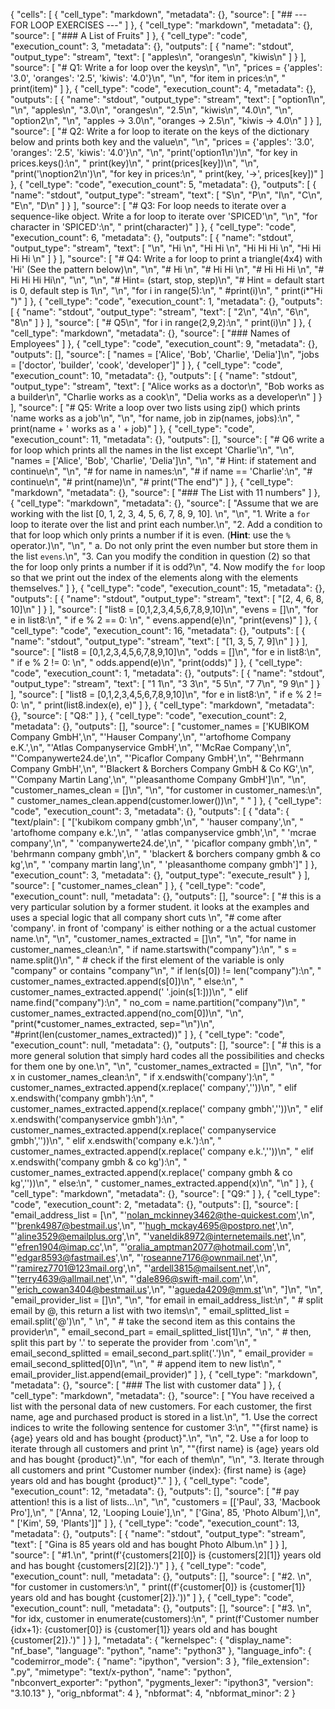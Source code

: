 {
 "cells": [
  {
   "cell_type": "markdown",
   "metadata": {},
   "source": [
    "## --- FOR LOOP EXERCISES ---"
   ]
  },
  {
   "cell_type": "markdown",
   "metadata": {},
   "source": [
    "### A List of Fruits"
   ]
  },
  {
   "cell_type": "code",
   "execution_count": 3,
   "metadata": {},
   "outputs": [
    {
     "name": "stdout",
     "output_type": "stream",
     "text": [
      "apples\n",
      "oranges\n",
      "kiwis\n"
     ]
    }
   ],
   "source": [
    "# Q1: Write a for loop over the keys\n",
    "\n",
    "prices = {'apples': '3.0', 'oranges': '2.5', 'kiwis': '4.0'}\n",
    "\n",
    "for item in prices:\n",
    "    print(item)"
   ]
  },
  {
   "cell_type": "code",
   "execution_count": 4,
   "metadata": {},
   "outputs": [
    {
     "name": "stdout",
     "output_type": "stream",
     "text": [
      "option1\n",
      "\n",
      "apples\n",
      "3.0\n",
      "oranges\n",
      "2.5\n",
      "kiwis\n",
      "4.0\n",
      "\n",
      "option2\n",
      "\n",
      "apples -> 3.0\n",
      "oranges -> 2.5\n",
      "kiwis -> 4.0\n"
     ]
    }
   ],
   "source": [
    "# Q2: Write a for loop to iterate on the keys of the dictionary below and prints both key and the value\n",
    "\n",
    "prices = {'apples': '3.0', 'oranges': '2.5', 'kiwis': '4.0'}\n",
    "\n",
    "print('option1\\n')\n",
    "for key in prices.keys():\n",
    "    print(key)\n",
    "    print(prices[key])\n",
    "\n",
    "print('\\noption2\\n')\n",
    "for key in prices:\n",
    "    print(key, '->', prices[key])"
   ]
  },
  {
   "cell_type": "code",
   "execution_count": 5,
   "metadata": {},
   "outputs": [
    {
     "name": "stdout",
     "output_type": "stream",
     "text": [
      "S\n",
      "P\n",
      "I\n",
      "C\n",
      "E\n",
      "D\n"
     ]
    }
   ],
   "source": [
    "# Q3: For loop needs to iterate over a sequence-like object. Write a for loop to iterate over 'SPICED'\n",
    "\n",
    "for character in 'SPICED':\n",
    "    print(character)"
   ]
  },
  {
   "cell_type": "code",
   "execution_count": 6,
   "metadata": {},
   "outputs": [
    {
     "name": "stdout",
     "output_type": "stream",
     "text": [
      "\n",
      "Hi \n",
      "Hi Hi \n",
      "Hi Hi Hi \n",
      "Hi Hi Hi Hi \n"
     ]
    }
   ],
   "source": [
    "# Q4: Write a for loop to  print a triangle(4x4) with 'Hi' (See the pattern below)\n",
    "\n",
    "# Hi \n",
    "# Hi Hi \n",
    "# Hi Hi Hi \n",
    "# Hi Hi Hi Hi\n",
    "\n",
    "\n",
    "# Hint= (start, stop, step)\n",
    "# Hint = default start is 0, default step is 1\n",
    "\n",
    "for i in range(5):\n",
    "    #print(i)\n",
    "    print(i*\"Hi \")"
   ]
  },
  {
   "cell_type": "code",
   "execution_count": 1,
   "metadata": {},
   "outputs": [
    {
     "name": "stdout",
     "output_type": "stream",
     "text": [
      "2\n",
      "4\n",
      "6\n",
      "8\n"
     ]
    }
   ],
   "source": [
    "# Q5\n",
    "for i in range(2,9,2):\n",
    "    print(i)\n"
   ]
  },
  {
   "cell_type": "markdown",
   "metadata": {},
   "source": [
    "### Names of Employees"
   ]
  },
  {
   "cell_type": "code",
   "execution_count": 9,
   "metadata": {},
   "outputs": [],
   "source": [
    "names = ['Alice', 'Bob', 'Charlie', 'Delia']\n",
    "jobs = ['doctor', 'builder', 'cook', 'developer']"
   ]
  },
  {
   "cell_type": "code",
   "execution_count": 10,
   "metadata": {},
   "outputs": [
    {
     "name": "stdout",
     "output_type": "stream",
     "text": [
      "Alice works as a doctor\n",
      "Bob works as a builder\n",
      "Charlie works as a cook\n",
      "Delia works as a developer\n"
     ]
    }
   ],
   "source": [
    "# Q5: Write a loop over two lists using zip() which prints 'name works as a job'\n",
    "\n",
    "for name, job in zip(names, jobs):\n",
    "    print(name + ' works as a ' + job)"
   ]
  },
  {
   "cell_type": "code",
   "execution_count": 11,
   "metadata": {},
   "outputs": [],
   "source": [
    "# Q6 write a for loop which prints all the names in the list except 'Charlie'\n",
    "\n",
    "names = ['Alice', 'Bob', 'Charlie', 'Delia']\n",
    "\n",
    "# Hint: if statement and continue\n",
    "\n",
    "# for name in names:\n",
    "#     if name == 'Charlie':\n",
    "#         continue\n",
    "#     print(name)\n",
    "# print(\"The end\")"
   ]
  },
  {
   "cell_type": "markdown",
   "metadata": {},
   "source": [
    "### The List with 11 numbers"
   ]
  },
  {
   "cell_type": "markdown",
   "metadata": {},
   "source": [
    "Assume that we are working with the list [0, 1, 2, 3, 4, 5, 6, 7, 8, 9, 10]. \n",
    "\n",
    "1. Write a `for` loop to iterate over the list and print each number.\n",
    "2. Add a condition to that for loop which only prints a number if it is even. (**Hint**: use the `%` operator.)\n",
    "\n",
    "    a. Do not only print the even number but store them in the list `evens`.\n",
    "3. Can you modify the condition in question (2) so that the for loop only prints a number if it is odd?\n",
    "4. Now modify the `for` loop so that we print out the index of the elements along with the elements themselves."
   ]
  },
  {
   "cell_type": "code",
   "execution_count": 15,
   "metadata": {},
   "outputs": [
    {
     "name": "stdout",
     "output_type": "stream",
     "text": [
      "[2, 4, 6, 8, 10]\n"
     ]
    }
   ],
   "source": [
    "list8 = [0,1,2,3,4,5,6,7,8,9,10]\n",
    "evens = []\n",
    "for e in list8:\n",
    "    if e % 2 == 0: \n",
    "        evens.append(e)\n",
    "print(evens)"
   ]
  },
  {
   "cell_type": "code",
   "execution_count": 16,
   "metadata": {},
   "outputs": [
    {
     "name": "stdout",
     "output_type": "stream",
     "text": [
      "[1, 3, 5, 7, 9]\n"
     ]
    }
   ],
   "source": [
    "list8 = [0,1,2,3,4,5,6,7,8,9,10]\n",
    "odds = []\n",
    "for e in list8:\n",
    "    if e % 2 != 0: \n",
    "        odds.append(e)\n",
    "print(odds)"
   ]
  },
  {
   "cell_type": "code",
   "execution_count": 1,
   "metadata": {},
   "outputs": [
    {
     "name": "stdout",
     "output_type": "stream",
     "text": [
      "1 1\n",
      "3 3\n",
      "5 5\n",
      "7 7\n",
      "9 9\n"
     ]
    }
   ],
   "source": [
    "list8 = [0,1,2,3,4,5,6,7,8,9,10]\n",
    "for e in list8:\n",
    "    if e % 2 != 0: \n",
    "        print(list8.index(e), e)"
   ]
  },
  {
   "cell_type": "markdown",
   "metadata": {},
   "source": [
    "Q8:"
   ]
  },
  {
   "cell_type": "code",
   "execution_count": 2,
   "metadata": {},
   "outputs": [],
   "source": [
    "customer_names = ['KUBIKOM Company GmbH',\n",
    "'Hauser Company',\n",
    "'artofhome Company e.K.',\n",
    "'Atlas Companyservice GmbH',\n",
    "'McRae Company',\n",
    "'Companywerte24.de',\n",
    "'Picaflor Company GmbH',\n",
    "'Behrmann Company GmbH',\n",
    "'Blackert & Borchers Company GmbH & Co KG',\n",
    "'Company Martin Lang',\n",
    "'pleasanthome Company GmbH']\n",
    "\n",
    "customer_names_clean = []\n",
    "\n",
    "for customer in customer_names:\n",
    "    customer_names_clean.append(customer.lower())\n",
    "    "
   ]
  },
  {
   "cell_type": "code",
   "execution_count": 3,
   "metadata": {},
   "outputs": [
    {
     "data": {
      "text/plain": [
       "['kubikom company gmbh',\n",
       " 'hauser company',\n",
       " 'artofhome company e.k.',\n",
       " 'atlas companyservice gmbh',\n",
       " 'mcrae company',\n",
       " 'companywerte24.de',\n",
       " 'picaflor company gmbh',\n",
       " 'behrmann company gmbh',\n",
       " 'blackert & borchers company gmbh & co kg',\n",
       " 'company martin lang',\n",
       " 'pleasanthome company gmbh']"
      ]
     },
     "execution_count": 3,
     "metadata": {},
     "output_type": "execute_result"
    }
   ],
   "source": [
    "customer_names_clean"
   ]
  },
  {
   "cell_type": "code",
   "execution_count": null,
   "metadata": {},
   "outputs": [],
   "source": [
    "# this is a very particular solution by a former student. it looks at the examples and uses a special logic that all company short cuts \n",
    "# come after 'company'. in front of 'company' is either nothing or a the actual customer name.\n",
    "\n",
    "customer_names_extracted = []\n",
    "\n",
    "for name in customer_names_clean:\n",
    "    if name.startswith(\"company\"):\n",
    "        s = name.split()\n",
    "        # check if the first element of the variable is only \"company\" or contains \"company\"\n",
    "        if len(s[0]) != len(\"company\"):\n",
    "            customer_names_extracted.append(s[0])\n",
    "        else:\n",
    "            customer_names_extracted.append(' '.join(s[1:]))\n",
    "    elif name.find(\"company\"):\n",
    "        no_com = name.partition(\"company\")\n",
    "        customer_names_extracted.append(no_com[0])\n",
    "\n",
    "print(*customer_names_extracted, sep=\"\\n\")\n",
    "#print(len(customer_names_extracted))"
   ]
  },
  {
   "cell_type": "code",
   "execution_count": null,
   "metadata": {},
   "outputs": [],
   "source": [
    "# this is a more general solution that simply hard codes all the possibilities and checks for them one by one.\n",
    "\n",
    "customer_names_extracted = []\n",
    "\n",
    "for x in customer_names_clean:\n",
    "    if x.endswith('company'):\n",
    "        customer_names_extracted.append(x.replace(' company',''))\n",
    "    elif x.endswith('company gmbh'):\n",
    "        customer_names_extracted.append(x.replace(' company gmbh',''))\n",
    "    elif x.endswith('companyservice gmbh'):\n",
    "        customer_names_extracted.append(x.replace(' companyservice gmbh',''))\n",
    "    elif x.endswith('company e.k.'):\n",
    "        customer_names_extracted.append(x.replace(' company e.k.',''))\n",
    "    elif x.endswith('company gmbh & co kg'):\n",
    "        customer_names_extracted.append(x.replace(' company gmbh & co kg',''))\n",
    "    else:\n",
    "        customer_names_extracted.append(x)\n",
    "\n"
   ]
  },
  {
   "cell_type": "markdown",
   "metadata": {},
   "source": [
    "Q9:"
   ]
  },
  {
   "cell_type": "code",
   "execution_count": 2,
   "metadata": {},
   "outputs": [],
   "source": [
    "email_address_list = [\n",
    "'nolan_mckinney3462@the-quickest.com',\n",
    "'brenk4987@bestmail.us',\n",
    "'hugh_mckay4695@postpro.net',\n",
    "'aline3529@emailplus.org',\n",
    "'vaneldik8972@internetemails.net',\n",
    "'efren1904@imap.cc',\n",
    "'oralia_amptman2077@hotmail.com',\n",
    "'edgar8593@fastmail.es',\n",
    "'roseanne7176@ownmail.net',\n",
    "'ramirez7701@123mail.org',\n",
    "'ardell3815@mailsent.net',\n",
    "'terry4639@allmail.net',\n",
    "'dale896@swift-mail.com',\n",
    "'erich_cowan3404@bestmail.us',\n",
    "'agueda4209@mm.st'\n",
    "]\n",
    "\n",
    "email_provider_list = []\n",
    "\n",
    "for email in email_address_list:\n",
    "    # split email by @, this return a list with two items\n",
    "    email_splitted_list = email.split('@')\n",
    "    \n",
    "    # take the second item as this contains the provider\n",
    "    email_second_part = email_splitted_list[1]\n",
    "\n",
    "    # then, split this part by '.' to seperate the provider from '.com'\n",
    "    email_second_splitted = email_second_part.split('.')\n",
    "    email_provider = email_second_splitted[0]\n",
    "\n",
    "    # append item to new list\n",
    "    email_provider_list.append(email_provider)"
   ]
  },
  {
   "cell_type": "markdown",
   "metadata": {},
   "source": [
    "### The list with customer data"
   ]
  },
  {
   "cell_type": "markdown",
   "metadata": {},
   "source": [
    "You have received a list with the personal data of new customers. For each customer, the first name, age and purchased product is stored in a list.\n",
    "1. Use the correct indices to write the following sentence for customer 3:\n",
    "\"{first name} is {age} years old and has bought {product}\".\n",
    "\n",
    "2. Use a for loop to iterate through all customers and print \n",
    "\"{first name} is {age} years old and has bought {product}\".\n",
    "for each of them\n",
    "\n",
    "3. Iterate through all customers and print \"Customer number {index}: {first name} is {age} years old and has bought {product}\"."
   ]
  },
  {
   "cell_type": "code",
   "execution_count": 12,
   "metadata": {},
   "outputs": [],
   "source": [
    "# pay attention! this is a list of lists...\n",
    "\n",
    "customers = [['Paul', 33, 'Macbook Pro'],\n",
    "            ['Anna', 12, 'Looping Louie'],\n",
    "            ['Gina', 85, 'Photo Album'],\n",
    "            ['Kim', 59, 'Plants']]"
   ]
  },
  {
   "cell_type": "code",
   "execution_count": 13,
   "metadata": {},
   "outputs": [
    {
     "name": "stdout",
     "output_type": "stream",
     "text": [
      "Gina is 85 years old and has bought Photo Album.\n"
     ]
    }
   ],
   "source": [
    "#1.\n",
    "print(f'{customers[2][0]} is {customers[2][1]} years old and has bought {customers[2][2]}.')"
   ]
  },
  {
   "cell_type": "code",
   "execution_count": null,
   "metadata": {},
   "outputs": [],
   "source": [
    "#2. \n",
    "for customer in customers:\n",
    "    print((f'{customer[0]} is {customer[1]} years old and has bought {customer[2]}.'))"
   ]
  },
  {
   "cell_type": "code",
   "execution_count": null,
   "metadata": {},
   "outputs": [],
   "source": [
    "#3. \n",
    "for idx, customer in enumerate(customers):\n",
    "    print(f'Customer number {idx+1}: {customer[0]} is {customer[1]} years old and has bought {customer[2]}.')"
   ]
  }
 ],
 "metadata": {
  "kernelspec": {
   "display_name": "nf_base",
   "language": "python",
   "name": "python3"
  },
  "language_info": {
   "codemirror_mode": {
    "name": "ipython",
    "version": 3
   },
   "file_extension": ".py",
   "mimetype": "text/x-python",
   "name": "python",
   "nbconvert_exporter": "python",
   "pygments_lexer": "ipython3",
   "version": "3.10.13"
  },
  "orig_nbformat": 4
 },
 "nbformat": 4,
 "nbformat_minor": 2
}
